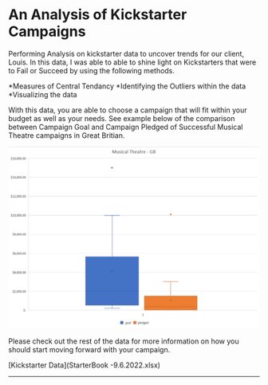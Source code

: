 # An Analysis of Kickstarter Campaigns
Performing Analysis on kickstarter data to uncover trends for our client, Louis. In this data, I was able to able to shine light on Kickstarters that were to Fail or Succeed by using the following methods.

*Measures of Central Tendancy
*Identifying the Outliers within the data
*Visualizing the data

With this data, you are able to choose a campaign that will fit within your budget as well as your needs. See example below of the comparison between Campaign Goal and Campaign Pledged of Successful Musical Theatre campaigns in Great Britian.

![Musical Theatre - GB](GoalvsPledge_Comparison.png)

Please check out the rest of the data for more information on how you should start moving forward with your campaign.

[Kickstarter Data](StarterBook -9.6.2022.xlsx)

---

